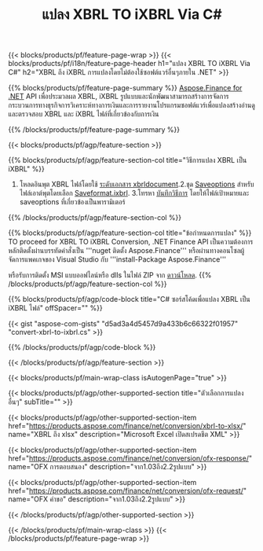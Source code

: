 ﻿---
title: แปลง XBRL TO iXBRL Via C#
description: ตัวอย่างรหัสสำหรับ XBRL ถึง iXBRL C# การแปลงใช้ API ตัวอย่างรหัสสำหรับแบทช์ XBRL ไฟล์ iXBRL แปลงภายใน .NET การใช้งานตาม 
url: /th/net/conversion/xbrl-to-ixbrl/
family: finance
platformtag: net
feature: convert
informat: XBRL
outformat: iXBRL
otherformats: XLSX
---
{{< blocks/products/pf/feature-page-wrap >}}
{{< blocks/products/pf/i18n/feature-page-header h1="แปลง XBRL TO iXBRL Via C#" h2="XBRL ถึง iXBRL การแปลงโดยไม่ต้องใช้ซอฟต์แวร์อื่นๆภายใน .NET" >}}

{{% blocks/products/pf/feature-page-summary %}}
[Aspose.Finance for .NET](https://products.aspose.com/finance/net/) API เพื่อประมวลผล XBRL, iXBRL รูปแบบและนักพัฒนาสามารถสร้างการจัดการกระบวนการทางธุรกิจการวิเคราะห์ทางการเงินและการรายงานโปรแกรมซอฟต์แวร์เพื่อแปลงสร้างอ่านดูและตรวจสอบ XBRL และ iXBRL ไฟล์ที่เกี่ยวข้องกับการเงิน 

{{% /blocks/products/pf/feature-page-summary %}}

{{< blocks/products/pf/agp/feature-section >}}

{{% blocks/products/pf/agp/feature-section-col title="วิธีการแปลง XBRL เป็น iXBRL" %}}
1. โหลดอินพุต XBRL ไฟล์โดยใช้ [ระดับเอกสาร xbrldocument](https://apireference.aspose.com/finance/net/aspose.finance.xbrl/xbrldocument).2.ชุด [Saveoptions](https://apireference.aspose.com/finance/net/aspose.finance.xbrl/saveoptions) สำหรับไฟล์เอาต์พุตโดยเลือก [Saveformat.ixbrl](https://apireference.aspose.com/finance/net/aspose.finance.xbrl/saveformat).
3.โทรหา [บันทึกวิธีการ](https://apireference.aspose.com/finance/net/aspose.finance.xbrl.xbrldocument/save/methods/2) โดยให้ไฟล์เป้าหมายและ saveoptions ที่เกี่ยวข้องเป็นพารามิเตอร์

{{% /blocks/products/pf/agp/feature-section-col %}}

{{% blocks/products/pf/agp/feature-section-col title="ข้อกำหนดการแปลง" %}}
TO proceed for XBRL TO iXBRL Conversion, .NET Finance API เป็นความต้องการหลักติดตั้งผ่านบรรทัดคำสั่งเป็น '''nuget ติดตั้ง Aspose.Finance''' หรือผ่านทางคอนโซลผู้จัดการแพคเกจของ Visual Studio กับ '''install-Package Aspose.Finance'''

หรือรับการติดตั้ง MSI แบบออฟไลน์หรือ dlls ในไฟล์ ZIP จาก [ดาวน์โหลด](https://downloads.aspose.com/finance/net).
{{% /blocks/products/pf/agp/feature-section-col %}}

{{% blocks/products/pf/agp/code-block title="C# ซอร์สโค้ดเพื่อแปลง XBRL เป็น iXBRL ไฟล์" offSpacer="" %}}

{{< gist "aspose-com-gists" "d5ad3a4d5457d9a433b6c66322f01957" "convert-xbrl-to-ixbrl.cs" >}}

{{% /blocks/products/pf/agp/code-block %}}

{{< /blocks/products/pf/agp/feature-section >}}

{{< blocks/products/pf/main-wrap-class isAutogenPage="true" >}}

{{< blocks/products/pf/agp/other-supported-section title="ตัวเลือกการแปลงอื่นๆ" subTitle="" >}}

{{< blocks/products/pf/agp/other-supported-section-item href="https://products.aspose.com/finance/net/conversion/xbrl-to-xlsx/" name="XBRL ถึง xlsx" description="Microsoft Excel เปิดสเปรดชีต XML" >}}

{{< blocks/products/pf/agp/other-supported-section-item href="https://products.aspose.com/finance/net/conversion/ofx-response/" name="OFX การตอบสนอง" description="จาก1.03ถึง2.2รูปแบบ" >}}

{{< blocks/products/pf/agp/other-supported-section-item href="https://products.aspose.com/finance/net/conversion/ofx-request/" name="OFX คำขอ" description="จาก1.03ถึง2.2รูปแบบ" >}}

{{< /blocks/products/pf/agp/other-supported-section >}}

{{< /blocks/products/pf/main-wrap-class >}}
{{< /blocks/products/pf/feature-page-wrap >}}